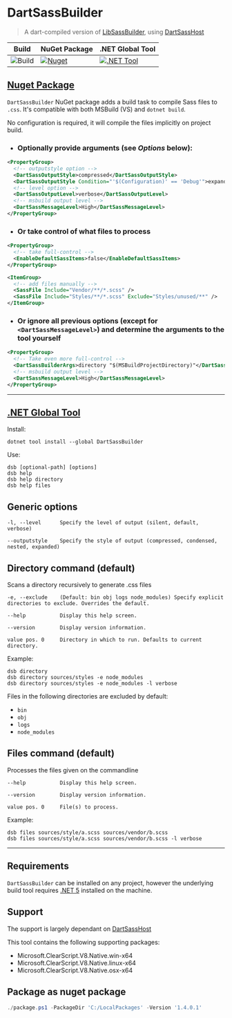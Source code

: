 # DartSassBuilder

> A dart-compiled version of [LibSassBuilder](https://github.com/johan-v-r/LibSassBuilder), using [DartSassHost](https://github.com/Taritsyn/DartSassHost)

Build | NuGet Package | .NET Global Tool
---|---|---
![Build](https://github.com/deanwiseman/DartSassBuilder/workflows/Build/badge.svg) | [![Nuget](https://img.shields.io/nuget/v/DartSassBuilder)](https://www.nuget.org/packages/DartSassBuilder/) | [![.NET Tool](https://img.shields.io/nuget/v/DartSassBuilder)](https://www.nuget.org/packages/DartSassBuilder-Tool) 

## [Nuget Package](https://www.nuget.org/packages/DartSassBuilder) 

`DartSassBuilder` NuGet package adds a build task to compile Sass files to `.css`. It's compatible with both MSBuild (VS) and `dotnet build`.

No configuration is required, it will compile the files implicitly on project build.

- ### Optionally provide arguments (see _Options_ below):

```xml
<PropertyGroup>
  <!-- outputstyle option -->
  <DartSassOutputStyle>compressed</DartSassOutputStyle>
  <DartSassOutputStyle Condition="'$(Configuration)' == 'Debug'">expanded</DartSassOutputStyle>
  <!-- level option -->
  <DartSassOutputLevel>verbose</DartSassOutputLevel>
  <!-- msbuild output level -->
  <DartSassMessageLevel>High</DartSassMessageLevel>
</PropertyGroup>
```

- ### Or take control of what files to process

```xml
<PropertyGroup>
  <!-- take full-control -->
  <EnableDefaultSassItems>false</EnableDefaultSassItems>  
</PropertyGroup>

<ItemGroup>
  <!-- add files manually -->
  <SassFile Include="Vendor/**/*.scss" /> 
  <SassFile Include="Styles/**/*.scss" Exclude="Styles/unused/**" />
</ItemGroup>
```

- ### Or ignore all previous options (except for `<DartSassMessageLevel>`) and determine the arguments to the tool yourself

```xml
<PropertyGroup>
  <!-- Take even more full-control -->
  <DartSassBuilderArgs>directory "$(MSBuildProjectDirectory)"</DartSassBuilderArgs>
  <!-- msbuild output level -->
  <DartSassMessageLevel>High</DartSassMessageLevel>
</PropertyGroup>
```

___
## [.NET Global Tool](https://www.nuget.org/packages/DartSassBuilder)  

Install:
```
dotnet tool install --global DartSassBuilder
```

Use:
```
dsb [optional-path] [options]
dsb help
dsb help directory
dsb help files
```

## Generic options 

 ```
-l, --level      Specify the level of output (silent, default, verbose)

--outputstyle    Specify the style of output (compressed, condensed, nested, expanded)
```

## Directory command (default)

Scans a directory recursively to generate .css files

```
-e, --exclude    (Default: bin obj logs node_modules) Specify explicit directories to exclude. Overrides the default.

--help           Display this help screen.

--version        Display version information.

value pos. 0     Directory in which to run. Defaults to current directory.
```

Example:

```
dsb directory
dsb directory sources/styles -e node_modules
dsb directory sources/styles -e node_modules -l verbose
```

Files in the following directories are excluded by default:
 - `bin`
 - `obj`
 - `logs`
 - `node_modules`


## Files command (default)

Processes the files given on the commandline

```
--help           Display this help screen.

--version        Display version information.

value pos. 0     File(s) to process.
```

Example:

```
dsb files sources/style/a.scss sources/vendor/b.scss
dsb files sources/style/a.scss sources/vendor/b.scss -l verbose
```
___

## Requirements

`DartSassBuilder` can be installed on any project, however the underlying build tool requires [.NET 5](https://dotnet.microsoft.com/download/dotnet/5.0) installed on the machine.

## Support

The support is largely dependant on [DartSassHost](https://github.com/Taritsyn/DartSassHost)

This tool contains the following supporting packages:
- Microsoft.ClearScript.V8.Native.win-x64
- Microsoft.ClearScript.V8.Native.linux-x64
- Microsoft.ClearScript.V8.Native.osx-x64

## Package as nuget package

```powershell
./package.ps1 -PackageDir 'C:/LocalPackages' -Version '1.4.0.1'
```
